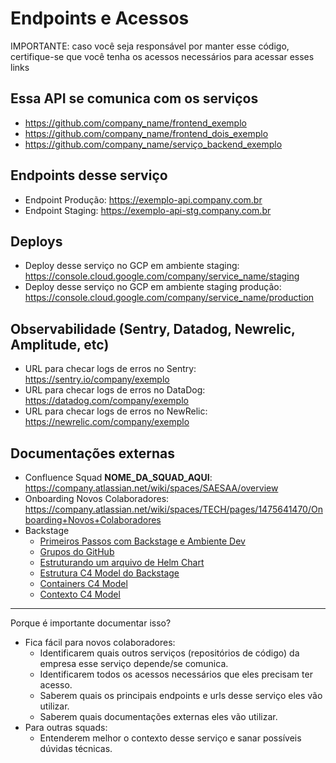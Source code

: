 # Endpoints e Acessos

IMPORTANTE: caso você seja responsável por manter esse código, certifique-se que você tenha os acessos necessários para acessar esses links

## Essa API se comunica com os serviços

- <https://github.com/company_name/frontend_exemplo>
- <https://github.com/company_name/frontend_dois_exemplo>
- <https://github.com/company_name/serviço_backend_exemplo>

## Endpoints desse serviço

- Endpoint Produção: <https://exemplo-api.company.com.br>
- Endpoint Staging: <https://exemplo-api-stg.company.com.br>

## Deploys

- Deploy desse serviço no GCP em ambiente staging: <https://console.cloud.google.com/company/service_name/staging>
- Deploy desse serviço no GCP em ambiente staging produção: <https://console.cloud.google.com/company/service_name/production>

## Observabilidade (Sentry, Datadog, Newrelic, Amplitude, etc)

- URL para checar logs de erros no Sentry: <https://sentry.io/company/exemplo>
- URL para checar logs de erros no DataDog: <https://datadog.com/company/exemplo>
- URL para checar logs de erros no NewRelic: <https://newrelic.com/company/exemplo>

## Documentações externas

- Confluence Squad <b>NOME_DA_SQUAD_AQUI</b>: <https://company.atlassian.net/wiki/spaces/SAESAA/overview>
- Onboarding Novos Colaboradores: <https://company.atlassian.net/wiki/spaces/TECH/pages/1475641470/Onboarding+Novos+Colaboradores>
- Backstage
  - [Primeiros Passos com Backstage e Ambiente Dev](https://company.atlassian.net/wiki/spaces/devops/pages/1676640557/Primeiros+Passos+com+Backstage+e+Ambiente+Dev)
  - [Grupos do GitHub](https://oraculo.company.com.br/#/Platform/Grupos%20do%20Github/HOME)
  - [Estruturando um arquivo de Helm Chart](https://company.atlassian.net/wiki/spaces/devops/pages/1607008260/Estruturando+um+arquivo+de+Helm+Chart)
  - [Estrutura C4 Model do Backstage](https://oraculo.company.com.br/#/Platform/Ambientes%20de%20Contexto%20(GCP)/Backstage/HOME)
  - [Containers C4 Model](https://oraculo.company.com.br/#/Platform/Ambientes%20de%20Contexto%20(GCP)/Backstage/Containers/HOME)
  - [Contexto C4 Model](https://oraculo.company.com.br/#/Platform/Ambientes%20de%20Contexto%20(GCP)/Backstage/Containers/HOME)

---
Porque é importante documentar isso?

- Fica fácil para novos colaboradores:
  - Identificarem quais outros serviços (repositórios de código) da empresa esse serviço depende/se comunica.
  - Identificarem todos os acessos necessários que eles precisam ter acesso.
  - Saberem quais os principais endpoints e urls desse serviço eles vão utilizar.
  - Saberem quais documentações externas eles vão utilizar.
- Para outras squads:
  - Entenderem melhor o contexto desse serviço e sanar possíveis dúvidas técnicas.
